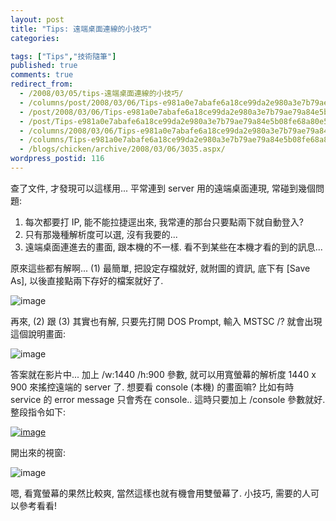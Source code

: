 ```yaml
---
layout: post
title: "Tips: 遠端桌面連線的小技巧"
categories:

tags: ["Tips","技術隨筆"]
published: true
comments: true
redirect_from:
  - /2008/03/05/tips-遠端桌面連線的小技巧/
  - /columns/post/2008/03/06/Tips-e981a0e7abafe6a18ce99da2e980a3e7b79ae79a84e5b08fe68a80e5b7a7.aspx/
  - /post/2008/03/06/Tips-e981a0e7abafe6a18ce99da2e980a3e7b79ae79a84e5b08fe68a80e5b7a7.aspx/
  - /post/Tips-e981a0e7abafe6a18ce99da2e980a3e7b79ae79a84e5b08fe68a80e5b7a7.aspx/
  - /columns/2008/03/06/Tips-e981a0e7abafe6a18ce99da2e980a3e7b79ae79a84e5b08fe68a80e5b7a7.aspx/
  - /columns/Tips-e981a0e7abafe6a18ce99da2e980a3e7b79ae79a84e5b08fe68a80e5b7a7.aspx/
  - /blogs/chicken/archive/2008/03/06/3035.aspx/
wordpress_postid: 116
---
```


查了文件, 才發現可以這樣用... 平常連到 server 用的遠端桌面連現, 常碰到幾個問題: 

1. 每次都要打 IP, 能不能拉捷逕出來, 我常連的那台只要點兩下就自動登入? 
2. 只有那幾種解析度可以選, 沒有我要的... 
3. 遠端桌面連進去的畫面, 跟本機的不一樣. 看不到某些在本機才看的到的訊息... 

原來這些都有解啊... (1) 最簡單, 把設定存檔就好, 就附圖的資訊, 底下有 [Save As], 以後直接點兩下存好的檔案就好了. 

![image](/wp-content/be-files/WindowsLiveWriter/Tips_1082C/image_3.png)

再來, (2) 跟 (3) 其實也有解, 只要先打開 DOS Prompt, 輸入 MSTSC /? 就會出現這個說明畫面: 

![image](/wp-content/be-files/WindowsLiveWriter/Tips_1082C/image_6.png)

答案就在影片中... 加上 /w:1440 /h:900 參數, 就可以用寬螢幕的解析度 1440 x 900 來搖控遠端的 server 了. 想要看 console (本機) 的畫面嘛? 比如有時 service 的 error message 只會秀在 console.. 這時只要加上 /console 參數就好. 整段指令如下: 

[![image](/wp-content/be-files/WindowsLiveWriter/Tips_1082C/image_thumb_2.png)](/wp-content/be-files/WindowsLiveWriter/Tips_1082C/image_8.png)

開出來的視窗: 

![image](/wp-content/be-files/WindowsLiveWriter/Tips_1082C/image_11.png)

嗯, 看寬螢幕的果然比較爽, 當然這樣也就有機會用雙螢幕了. 小技巧, 需要的人可以參考看看!

